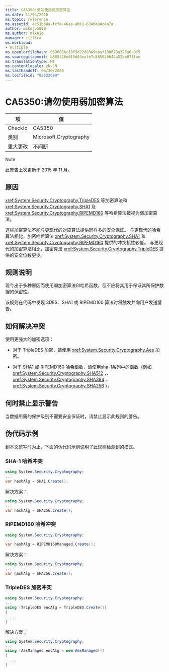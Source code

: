 ```yaml
---
title: CA5350:请勿使用弱加密算法
ms.date: 11/04/2016
ms.topic: reference
ms.assetid: 4c51bb8a-fcfa-46aa-ab61-634be84c4a7a
author: mikejo5000
ms.author: mikejo
manager: jillfra
ms.workload:
- multiple
ms.openlocfilehash: 069688bc18f5d22d8349abaf138670a325a6a9f5
ms.sourcegitcommit: b885f26e015d03eafe7c885040644a52bb071fae
ms.translationtype: MT
ms.contentlocale: zh-CN
ms.lasthandoff: 06/30/2020
ms.locfileid: "85522689"
---
```

# <a name="ca5350-do-not-use-weak-cryptographic-algorithms"></a>CA5350:请勿使用弱加密算法

|项|值|
|-|-|
|CheckId|CA5350|
|类别|Microsoft.Cryptography|
|重大更改|不间断|

> [!NOTE]
> 此警告上次更新于 2015 年 11 月。

## <a name="cause"></a>原因

<xref:System.Security.Cryptography.TripleDES> 等加密算法和 <xref:System.Security.Cryptography.SHA1> 及 <xref:System.Security.Cryptography.RIPEMD160> 等哈希算法被视为弱加密算法。

这些加密算法不能与更现代的对应算法提供同样多的安全保证。 与更现代的哈希算法相比，加密哈希算法 <xref:System.Security.Cryptography.SHA1> 和 <xref:System.Security.Cryptography.RIPEMD160> 提供的冲突抗性较低。 与更现代的加密算法相比，加密算法 <xref:System.Security.Cryptography.TripleDES> 提供的安全位数更少。

## <a name="rule-description"></a>规则说明

现今出于多种原因而使用弱加密算法和哈希函数，但不应将其用于保证其所保护数据的保密性。

该规则在代码中发现 3DES、SHA1 或 RIPEMD160 算法时将触发并向用户发送警告。

## <a name="how-to-fix-violations"></a>如何解决冲突

使用更强大的加密选项：

- 对于 TripleDES 加密，请使用 <xref:System.Security.Cryptography.Aes> 加密。

- 对于 SHA1 或 RIPEMD160 哈希函数，请使用[sha-1](/windows/desktop/SecCrypto/hash-and-signature-algorithms)系列中的函数（例如 <xref:System.Security.Cryptography.SHA512> ，、 <xref:System.Security.Cryptography.SHA384> 、 <xref:System.Security.Cryptography.SHA256> ）。

## <a name="when-to-suppress-warnings"></a>何时禁止显示警告

当数据所需的保护级别不需要安全保证时，请禁止显示此规则的警告。

## <a name="pseudo-code-examples"></a>伪代码示例

到本文撰写时为止，下面的伪代码示例说明了此规则检测到的模式。

### <a name="sha-1-hashing-violation"></a>SHA-1 哈希冲突

```csharp
using System.Security.Cryptography;
...
var hashAlg = SHA1.Create();
```

解决方案：

```csharp
using System.Security.Cryptography;
...
var hashAlg = SHA256.Create();
```

### <a name="ripemd160-hashing-violation"></a>RIPEMD160 哈希冲突

```csharp
using System.Security.Cryptography;
...
var hashAlg = RIPEMD160Managed.Create();
```

解决方案：

```csharp
using System.Security.Cryptography;
...
var hashAlg = SHA256.Create();
```

### <a name="tripledes-encryption-violation"></a>TripleDES 加密冲突

```csharp
using System.Security.Cryptography;
...
using (TripleDES encAlg = TripleDES.Create())
{
  ...
}
```

解决方案：

```csharp
using System.Security.Cryptography;
...
using (AesManaged encAlg = new AesManaged())
{
  ...
}
```
